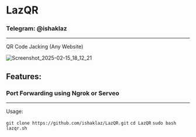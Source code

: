 # LazQR
### Telegram: @ishaklaz
_______________________________
QR Code Jacking (Any Website)

![Screenshot_2025-02-15_18_12_21](https://github.com/user-attachments/assets/eea8af14-dc43-404d-b11f-8f97e37a3d93)

## Features:
### Port Forwarding using Ngrok or Serveo
__________________________________
Usage:

```git clone https://github.com/ishaklaz/LazQR.git```
```cd LazQR```
```sudo bash lazqr.sh```
